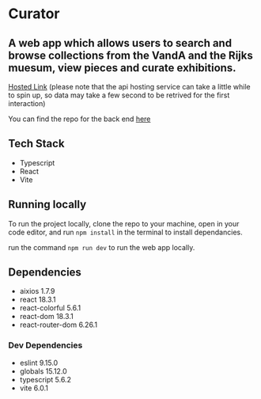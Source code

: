# Curator
## A web app which allows users to search and browse collections from the VandA and the Rijks muesum, view pieces and curate exhibitions.
[Hosted Link](https://curator-eleaha.netlify.app/)
(please note that the api hosting service can take a little while to spin up, so data may take a few second to be retrived for the first interaction)

You can find the repo for the back end [here](https://github.com/Eleaha/be-curator)

## Tech Stack
- Typescript
- React
- Vite

## Running locally
To run the project locally, clone the repo to your machine, open in your code editor, and run `npm install` in the terminal to install dependancies.

run the command `npm run dev` to run the web app locally.

## Dependencies
- aixios 1.7.9
- react 18.3.1
- react-colorful 5.6.1
- react-dom 18.3.1
- react-router-dom 6.26.1
  
### Dev Dependencies
- eslint 9.15.0
- globals 15.12.0
- typescript 5.6.2
- vite 6.0.1
